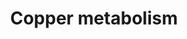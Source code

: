 ---
annotations:
- id: DOID:1838
  parent: genetic disease
  type: Disease Ontology
  value: Menkes disease
- id: CL:0000182
  parent: native cell
  type: Cell Type Ontology
  value: hepatocyte
- id: DOID:0111272
  parent: genetic disease
  type: Disease Ontology
  value: occipital horn syndrome
- id: DOID:893
  parent: genetic disease
  type: Disease Ontology
  value: Wilson disease
- id: DOID:0111196
  parent: central nervous system disease
  type: Disease Ontology
  value: X-linked distal spinal muscular atrophy 3
- id: PW:0001002
  parent: regulatory pathway
  type: Pathway Ontology
  value: copper homeostasis pathway
- id: DOID:0060483
  type: Disease Ontology
  value: MEDNIK syndrome
- id: CL:0000584
  parent: native cell
  type: Cell Type Ontology
  value: enterocyte
authors:
- Leo-kal
- Andra
- Khanspers
- DeSl
- Eweitz
citedin: ''
communities:
- IEM
- RareDiseases
description: This pathway shows copper metabolism and translocation for two cell types
  (enterocytes and hepatocytes), as well as associated disorders for transportation
  of copper to vesicles. Copper is an essential trace element required for the functioning
  of metalloenzymes. Copper is ingested through diet, absorbed by enterocytes in the
  intestinal walls, and sent to hepatocytes via the hepatic portal system.   This
  pathway model was constructed using chapter 39 of the book "Physician's Guide to
  the Diagnosis, Treatment, and Follow-Up of Inherited Metabolic Diseases (first edition)"
  by Blau (ISBN 3642403360)
last-edited: 2025-01-30
ndex: null
organisms:
- Homo sapiens
redirect_from:
- /index.php/Pathway:WP5189
- /instance/WP5189
- /instance/WP5189_r136358
revision: r136358
schema-jsonld:
- '@context': https://schema.org/
  '@id': https://wikipathways.github.io/pathways/WP5189.html
  '@type': Dataset
  creator:
    '@type': Organization
    name: WikiPathways
  description: This pathway shows copper metabolism and translocation for two cell
    types (enterocytes and hepatocytes), as well as associated disorders for transportation
    of copper to vesicles. Copper is an essential trace element required for the functioning
    of metalloenzymes. Copper is ingested through diet, absorbed by enterocytes in
    the intestinal walls, and sent to hepatocytes via the hepatic portal system.   This
    pathway model was constructed using chapter 39 of the book "Physician's Guide
    to the Diagnosis, Treatment, and Follow-Up of Inherited Metabolic Diseases (first
    edition)" by Blau (ISBN 3642403360)
  keywords:
  - ATP7A
  - ATP7B
  - CTR1
  - Cu+
  - Cu2+
  - DMT1
  license: CC0
  name: Copper metabolism
seo: CreativeWork
title: Copper metabolism
wpid: WP5189
---